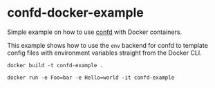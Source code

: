 # confd-docker-example
Simple example on how to use [confd](https://github.com/kelseyhightower/confd) with Docker containers.

This example shows how to use the `env` backend for confd to template config files with environment variables straight from the Docker CLI. 

```
docker build -t confd-example .

docker run -e Foo=bar -e Hello=world -it confd-example
```

